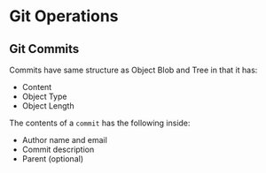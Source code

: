 # **Git Operations**

## **Git Commits**

Commits have same structure as Object Blob and Tree in that it has:
  * Content
  * Object Type
  * Object Length

The contents of a `commit` has the following inside:
  * Author name and email
  * Commit description
  * Parent (optional)

